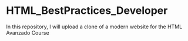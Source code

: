 # HTML_BestPractices_Developer
In this repository, I will upload a clone of a modern website for the HTML Avanzado Course
